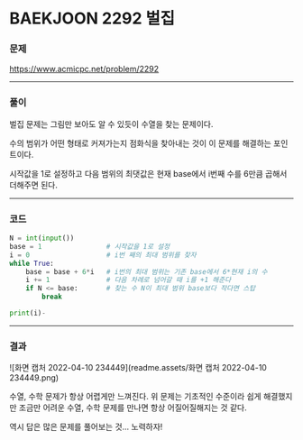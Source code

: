 # BAEKJOON 2292 벌집

### 문제 

https://www.acmicpc.net/problem/2292

<hr>



### 풀이

벌집 문제는 그림만 보아도 알 수 있듯이 수열을 찾는 문제이다.

수의 범위가 어떤 형태로 커져가는지 점화식을 찾아내는 것이 이 문제를 해결하는 포인트이다.

시작값을 1로 설정하고 다음 범위의 최댓값은 현재 base에서 i번째 수를 6만큼 곱해서 더해주면 된다.

<hr>



### 코드

```python
N = int(input())
base = 1                # 시작값을 1로 설정
i = 0                   # i번 째의 최대 범위를 찾자
while True:
    base = base + 6*i   # i번의 최대 범위는 기존 base에서 6*현재 i의 수
    i += 1              # 다음 차례로 넘어갈 때 i를 +1 해준다
    if N <= base:       # 찾는 수 N이 최대 범위 base보다 작다면 스탑
        break

print(i)-
```

<hr>



### 결과

![화면 캡처 2022-04-10 234449](readme.assets/화면 캡처 2022-04-10 234449.png)

수열, 수학 문제가 항상 어렵게만 느껴진다. 위 문제는 기초적인 수준이라 쉽게 해결했지만 조금만 어려운 수열, 수학 문제를 만나면 항상 어질어질해지는 것 같다.

역시 답은 많은 문제를 풀어보는 것... 노력하자!